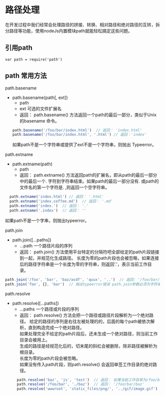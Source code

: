 # 路径处理
在开发过程中我们经常会处理路径的拼接、转换、相对路径和绝对路径的互转，拆分路径等功能，使用nodeJs内置模块path就能轻松搞定这些问题。

## 引用path
`var path = require('path')`

## path 常用方法
path.basename
- path.basename(path[, ext])
  - path <String>
  - ext <String> 可选的文件扩展名
  - 返回： <String>
  path.basename() 方法返回一个path的最后一部分，类似于Unix的basename 命令。
  ```js
  path.basename('/foo/bar/index.html')  // 返回： 'index.html'
  path.basename('/foo/bar/index.html', '.html') // 返回：'index'
  ```
  如果path不是一个字符串或提供了ext不是一个字符串，则抛出 Typeerror。  

path.extname
  - path.extname(path)
    - path <String>
    - 返回： <String>
  path.extname() 方法返回path的扩展名，即从path的最后一部分中的最后一个. 字符到字符串结束。如果path的最后一部分没有. 或path的文件名的第一个字符是. ,则返回一个空字符串。
  ```js
    path.extname('index.html') // 返回： '.html'
    path.extname('index.coffee.md')  // 返回： '.md'
    path.extname('index.')  // 返回： '.'
    path.extname('.index')  // 返回： ''
  ``` 
  如果path不是一个字串，则抛出typeerror。   

path.join
  - path.join([...paths])
    - ...path <String> 一个路径片段的序列
    - 返回： <String>
  path.join() 方法使用平台特定的分隔符吧全部给定的path片段链接到一起，并规范化生成路径。
  长度为零的path片段也会被忽略，如果连接后的路径字符串是一个长度为零的字符串，则返回'.'，表示当前工作目录。
  ```js
  path.join('/foo', 'bar', 'baz/asdf', 'quux', '..')  // 返回: '/foo/bar/baz/asdf/quux'
  path.join('foo', {}, 'bar')  // 抛出typeerror错误 path.join参数必须为字符串
  ```  

path.resolve
  - path.resolve([...paths])
    - ...paths <String> 一个路径或片段的序列
    - 返回： <String>
    path.resolve() 方法会把一个路径或路径片段解析为一个绝对路径。
    给定的路径的序列是右往左被处理的的，后面的每个path被依次解析，直到构造完成一个绝对路径。   
    如果处理完全不给定的path片段后，还未生成一个绝对路径，则当前工作目录会被用上。   
    生成的路径是经规范化后的，切末尾的斜杠会被删除，除非路径被解析为根目录。   
    长度为零的path片段会被忽略。   
    如果没有传入path片段，则path.resolve() 会返回单签工作目录的绝对路径。  
    ```js
      path.resolve('baz', 'js', 'test')  // 返回： 如果当前工作目录为/foo/bar 则返回： '/foo/bar/baz/js/test'
      path.resolve('/foo/bar', './baz')  // 返回： '/foo/bar/baz'
      path.resolve('wwwroot', 'static_files/png/', '../gif/image.gif')  // 如果当前工作目录为/home/myself/node 则返回： '/home/myself/node/wwwroot/static_files/gif/image.gif'
    ```